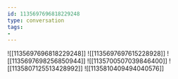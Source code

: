 ```yaml
---
id: 1135697696818229248
type: conversation
tags:
- 
---
```

![[1135697696818229248]]
![[1135697697615228928]]
![[1135697698256850944]]
![[1135700507039846400]]
![[1135807125513428992]]
![[1135810409494040576]]

